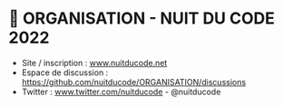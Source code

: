 # **🧙 ORGANISATION - NUIT DU CODE 2022**

* Site / inscription : www.nuitducode.net
* Espace de discussion :  https://github.com/nuitducode/ORGANISATION/discussions
* Twitter : www.twitter.com/nuitducode - @nuitducode
